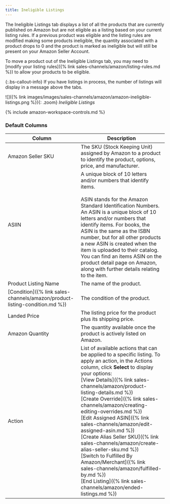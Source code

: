 ```yaml
---
title: Ineligible Listings 
---
```



The Ineligible Listings tab displays a list of all the products that are currently published on Amazon but are not eligible as a listing based on your current listing rules. If a previous product was eligible and the listing rules are modified making some products ineligible, the quantity associated with a product drops to 0 and the product is marked as ineligible but will still be present on your Amazon Seller Account.

To move a product out of the Ineligible Listings tab, you may need to [modify your listing rules]({% link sales-channels/amazon/listing-rules.md %}) to allow your products to be eligible.

{:.bs-callout-info}
If you have listings in process, the number of listings will display in a message above the tabs.

![]({% link images/images/sales-channels/amazon/amazon-ineligible-listings.png %}){: .zoom}
_Ineligible Listings_

{% include amazon-workspace-controls.md %}

### Default Columns

|Column|Description|
|--- |--- |
|Amazon Seller SKU|The SKU (Stock Keeping Unit) assigned by Amazon to a product to identify the product, options, price, and manufacturer. |
|ASIIN|A unique block of 10 letters and/or numbers that identify items.<br/><br/>ASIN stands for the Amazon Standard Identification Numbers. An ASIN is a unique block of 10 letters and/or numbers that identify items. For books, the ASIN is the same as the ISBN number, but for all other products a new ASIN is created when the item is uploaded to their catalog. You can find an items ASIN on the product detail page on Amazon, along with further details relating to the item. |
|Product Listing Name|The name of the product. |
|[Condition]({% link sales-channels/amazon/product-listing-condition.md %})|The condition of the product. |
|Landed Price|The listing price for the product plus its shipping price. |
|Amazon Quantity|The quantity available once the product is actively listed on Amazon. |
|Action|List of available actions that can be applied to a specific listing. To apply an action, in the Actions column, click **Select** to display your options:<br/>[View Details]({% link sales-channels/amazon/product-listing-details.md %})<br/>[Create Override]({% link sales-channels/amazon/creating-editing-overrides.md %})<br/>[Edit Assigned ASIN]({% link sales-channels/amazon/edit-assigned-asin.md %})<br/>[Create Alias Seller SKU]({% link sales-channels/amazon/create-alias-seller-sku.md %})<br/>[Switch to Fulfilled By Amazon/Merchant]({% link sales-channels/amazon/fulfilled-by.md %})<br/>[End Listing]({% link sales-channels/amazon/ended-listings.md %}) |
